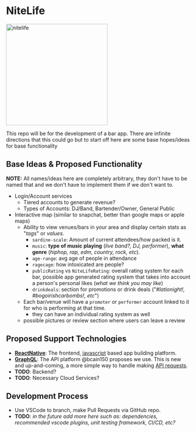 # **NiteLife**

<img width="277" alt="nitelife" src="https://user-images.githubusercontent.com/128172134/226119433-ba17f96d-8a28-4de2-bc5a-c92d33406b85.PNG">

This repo will be for the development of a bar app. There are infinite directions that this could go but to start off here are some base hopes/ideas for base functionality

## Base Ideas & Proposed Functionality

**NOTE:** All names/ideas here are completely arbitrary, they don't have to be named that and we don't have to implement them if we don't want to.

+ Login/Account services
    + Tiered accounts to generate revenue?
    + Types of Accounts: DJ/Band, Bartender/Owner, General Public
+ Interactive map (similar to snapchat, better than google maps or apple maps)
    + Ability to view venues/bars in your area and display certain stats as "*tags*" or *values*.
        + `sardine-scale`: Amount of current attendees/how packed is it.
        + `music`: **type of music playing** (*live band?, DJ, performer*), **what genre** (*hiphop, rap, edm, country, rock, etc*). 
        + `age-range`: avg age of people in attendance
        + `ragecage`: how intoxicated are people?
        + `publicRating` vs `NiteLifeRating`: overall rating system for each bar, possible app generated rating system that takes into account a person's personal likes (*what we think you may like*)
        + `drinkdeals`: section for promotions or drink deals ("*#lationight!, #bogoirishcarbombs!, etc*")
    + Each bar/venue will have a `promoter` or `performer` account linked to it for who is performing at that time.
        + they can have an individual rating system as well
    + possible pictures or review section where users can leave a review

## Proposed Support Technologies

+ **[ReactNative](https://reactnative.dev/docs/getting-started)**: The frontend, [javascript](https://developer.mozilla.org/en-US/docs/Web/JavaScript) based app building platform. 
+ **[GraphQL](https://graphql.org/code/#javascript)**: The API platform @bcain150 proposes we use. This is new and up-and-coming, a more simple way to handle making [API requests](https://learning.postman.com/docs/getting-started/sending-the-first-request/#api-requests-defined).
+ **TODO**: Backend?
+ **TODO**: Necessary Cloud Services?

## Development Process
+ Use VSCode to branch, make Pull Requests via GitHub repo.
+ **TODO**: *in the future add more here such as: dependencies, recommended vscode plugins, unit testing framework, CI/CD, etc?*
    


